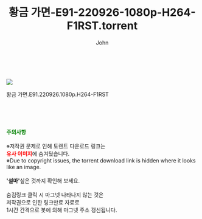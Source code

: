 ﻿---
layout: post
title:  "    황금 가면-E91-220926-1080p-H264-F1RST.torrent"
author: John
categories: [ 드라마 ]
tags: [  ]
image: https://torrentrj55.com/uploadfile/full/64f05e7effa72f1de0fd2fbdfd52415eb671750c.jpg 
description: "    황금 가면-E91-220926-1080p-H264-F1RST torrent 정보 공유"
toc: true
toc_sticky: true
---

<br>
<p><img src="https://torrentrj55.com/uploadfile/full/64f05e7effa72f1de0fd2fbdfd52415eb671750c.jpg"/></p>
 황금 가면.E91.220926.1080p.H264-F1RST  
    
<br><br><br>
<p data-ke-size="size16"><b><span style="color: green;">주의사항</span></b><br /><br />※저작권 문제로 인해 토렌트 다운로드 링크는<br /><b><span style="color: red;">유사 이미지</span></b>에 숨겨뒀습니다.<br />※Due to copyright issues, the torrent download link is hidden where it looks like an image.<br /><br /><b>'설마'</b>싶은 것까지 확인해 보세요.<br /><br />숨김링크 클릭 시 마그넷 나타나지 않는 것은<br />저작권으로 인한 링크만료 자료로<br />1시간 간격으로 봇에 의해 마그넷 주소 갱신됩니다.</p>

